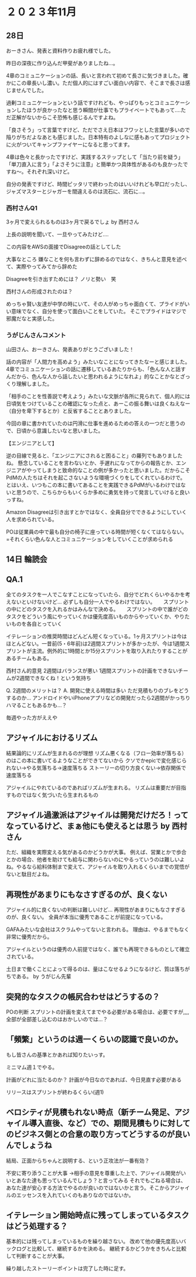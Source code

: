 # ２０２３年11月

## 28日

おーきさん、発表と資料作りお疲れ様でした。

昨日の深夜に作り込んだ甲斐がありましたね...。

4章のコミュニケーションの話、長いと言われて初めて長さに気づきました。確かにこの章長いし濃い。ただ個人的にはすごい面白い内容で、そこまで長さは感じませんでした。

過剰コミュニケーションという話ですけれども、やっぱりもっとコミュニケーションしたほうが良かったなと思う瞬間が仕事でもプライベートでもあって....ただ正解がないからこそ恐怖も感じるんですよね。

「良さそう」って言葉ですけど、ただでさえ日本はフワッとした言葉が多いので陥りがちだよなあとも感じました。日本特有のよしなに感もあってプロジェクトに火がついてキャンプファイヤーになると思ってます。

4章は色々と長かったですけど、実践するステップとして「当たり前を疑う」「単刀直入に言う」「よさそうに注意」と簡単かつ具体性があるのも良かったですね〜。それぞれ深いけど。

自分の発表ですけど、時間ピッタリで終わったのはいいけれども早口だったし、ジャズマスターとジャガーを間違えるのは流石に、流石に...。

### 西村さんQ1

3ヶ月で変えられるものは3ヶ月で戻るでしょ
by 西村さん

上長の説明を聞いて、一旦やってみたけど....

この内容をAWSの面接でDisagreeの話としてした

大事なところ
嫌なことを何も言わずに辞めるのではなく、きちんと意見を述べて、実際やってみてから辞めた

Disagreeを引き出すためには？
ノリと勢い　笑

西村さんの形成されたのは？

めっちゃ賢い友達が中学の時にいて、その人がめっちゃ面白くて、プライドがいい意味でなく、自分を使って面白いことをしていた。
そこでプライドはマジで邪魔だなと実感した。

### うがじんさんコメント

山田さん、おーきさん、発表ありがとうございました！

話の内容が「人間力を高めよう」みたいなことになってきたなーと感じました。
4章でコミュニケーションの話に遷移しているあたりからも、「色んな人と話すんだから、色んな人から話したいと思われるようになれよ」的なことかなとざっくり理解しました。

「相手のことを性善説で考えよう」みたいな文脈が各所に見られて、個人的には日頃気をつけていることの確認になった点と、あーこの振る舞いは良くねえなー（自分を卑下するとか）と反省することとありました。

今回の章に書かれていたのは円滑に仕事を進めるための答えの一つだと思うので、日頃から意識したいなと思いました。

【エンジニアとして】

逆の目線で見ると、「エンジニアにされると困ること」の羅列でもありましたね。
懸念していることを言わないとか、手遅れになってからの報告とか、エンジニアがやってしまうと致命的なことの例が多かったと思いました。だからこそPdMの人たちはそれを起こさないような環境づくりをしてくれているわけで。
とはいえ、いつもこの本に書いてあることを実践できるPdMがいるわけではないと思うので、こちらからもいくらか多めに勇気を持って発言していけると良いっすね。

Amazon
Disagreeは引き出すとかではなく、全員自分でできるようにしていく人を求められている。

POは従業員の中で最も自分の椅子に座っている時間が短くなくてはならない。
=それくらい色んな人とコミュニケーションをしていくことが求められる

## 14日 輪読会

## QA.1

全てのタスクを一人でこなすことになっていたら、自分でどれくらいやるかを考えないといけないけど...
      必ずしも自分一人でやるわけではない。
　  スプリントの中にどのタスクを入れるかはみんなで決める。
　  スプリントの中で誰がどのタスクをどういう風にやっていくかは優先度高いものからやっていくか、やりたいものを各自とっていく

イテレーションの推奨時間はどんどん短くなっている。1ヶ月スプリントは今はほとんどない。一昔前(5・6年前)は2週間スプリントが多かったが、今は1週間スプリントが主流。例外的に1時間とか15分スプリントを取り入れたりすることがあるチームもある。

西村さん的意見
2週間はバランスが悪い
1週間スプリントの計画をできないチームが2週間できなくね！という気持ち

Q. 2週間のメリットは？
A. 開発に使える時間は多い
ただ見積もりのブレをどうするのか...
アンドロイドやいiPhoneアプリなどの開発だったら2週間がかっちりハマることもあるかも...？

毎週やった方がええや

## アジャイルにおけるリズム

結果論的にリズムが生まれるのが理想
リズム悪くなる（フロー効率が落ちる）のはこの本に書いてるようなことができてないから
クソでかepicで変化感じられない→やる気落ちる→速度落ちる
ストーリーの切り方良くない→依存関係で速度落ちる

アジャイルにやれているのであればリズムが生まれる。
リズムは重要だが目指すものではなく気づいたら生まれるもの

## アジャイル過激派はアジャイルは開発だけだろ！ってなっているけど、まぁ他にも使えるとは思う by 西村さん

ただ、組織を実際変える気があるのかどうかが大事。
例えば、営業とかで歩合とかの場合、他者を助けても給与に関わらないのにやるっていうのは難しいよね。やるなら給料体制まで変えて、アジャイルを取り入れるくらいまでの覚悟がないと駄目だよね。

## 再現性があまりにもなさすぎるのが、良くない

アジャイル的に良くないの判断は難しいけど...
再現性があまりにもなさすぎるのが、良くない。
全員が本当に優秀であることが前提になっている。

GAFAみたいな会社はスクラムやってないと言われる。
理由は、やるまでもなく非常に優秀だから。

アジャイルというのは優秀の人前提ではなく、誰でも再現できるものとして確立されている。

土日まで働くことによって得るのは、量はこなせるようになるけど、質は落ちがちである。
by うがじん先輩

## 突発的なタスクの帳尻合わせはどうするの？

POの判断
スプリントの計画を変えてまでやる必要がある場合は、必要ですが,,,,
全部が全部差し込むのはおかしいのでは...？

## 「頻繁」というのは週一くらいの認識で良いのか。

もし皆さんの基準とかあれば知りたいっす。

ミニマム週１でやる。

計画がどれに当たるのか？
計画が今日なのであれば、今日見直す必要がある

リリースはスプリントが終わるくらい(週1)

## ベロシティが見積もれない時点（新チーム発足、アジャイル導入直後、など）での、期間見積もりに対してのビジネス側との合意の取り方ってどうするのが良いんでしょうね

結局、正面からちゃんと説明する、という正攻法が一番有効？

不安に寄り添うことが大事
→相手の意見を尊重した上で、アジャイル開発がいいとあなた達も思っているんでしょう？と言ってみる
それでもごねる場合は、あなた達が安心する方法でやるのが良いのではないかと言う。そこからアジャイルのエッセンスを入れていくのもありなのではないか。

## イテレーション開始時点に残ってしまっているタスクはどう処理する？

基本的には残ってしまっているものを繰り越さない。
改めて他の優先度高いバックログと比較して、継続するかを決める。
継続するかどうかをきちんと比較して判断することが大事。

繰り越したストーリーポイントは完了した時に足す。
